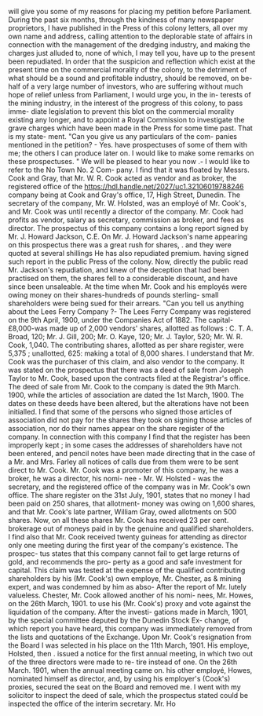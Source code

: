 will give you some of my reasons for placing my petition before Parliament. During the past six months, through the kindness of many newspaper proprietors, I have published in the Press of this colony letters, all over my own name and address, calling attention to the deplorable state of affairs in connection with the management of the dredging industry, and making the charges just alluded to, none of which, I may tell you, have up to the present been repudiated. In order that the suspicion and reflection which exist at the present time on the commercial morality of the colony, to the detriment of what should be a sound and profitable industry, should be removed, on be- half of a very large number of investors, who are suffering without much hope of relief unless from Parliament, I would urge you, in the in- terests of the mining industry, in the interest of the progress of this colony, to pass imme- diate legislation to prevent this blot on the commercial morality existing any longer, and to appoint a Royal Commission to investigate the grave charges which have been made in the Press for some time past. That is my state- ment. "Can you give us any particulars of the com- panies mentioned in the petition? - Yes. have prospectuses of some of them with me; the others I can produce later on. I would like to make some remarks on these prospectuses. " We will be pleased to hear you now .- I would like to refer to the No Town No. 2 Com- pany. I find that it was floated by Messrs. Cook and Gray, that Mr. W. R. Cook acted as vendor and as broker, the registered office of the https://hdl.handle.net/2027/uc1.32106019788246 company being at Cook and Gray's office, 17, High Street, Dunedin. The secretary of the company, Mr. W. Holsted, was an employé of Mr. Cook's, and Mr. Cook was until recently a director of the company. Mr. Cook had profits as vendor, salary as secretary, commission as broker, and fees as director. The prospectus of this company contains a long report signed by Mr. J. Howard Jackson, C.E. On Mr. J. Howard Jackson's name appearing on this prospectus there was a great rush for shares, . and they were quoted at several shillings He has also repudiated premium. having signed such report in the public Press of the colony. Now, directly the public read Mr. Jackson's repudiation, and knew of the deception that had been practised on them, the shares fell to a considerable discount, and have since been unsaleable. At the time when Mr. Cook and his employés were owing money on their shares-hundreds of pounds sterling- small shareholders were being sued for their arrears. "Can you tell us anything about the Lees Ferry Company ?- The Lees Ferry Company was registered on the 9th April, 1900, under the Companies Act of 1882. The capital- £8,000-was made up of 2,000 vendors' shares, allotted as follows : C. T. A. Broad, 120; Mr. J. Gill, 200; Mr. O. Kaye, 120; Mr. J. Taylor, 520; Mr. W. R. Cook, 1,040. The contributing shares, allotted as per share register, were 5,375 ; unallotted, 625: making a total of 8,000 shares. I understand that Mr. Cook was the purchaser of this claim, and also vendor to the company. It was stated on the prospectus that there was a deed of sale from Joseph Taylor to Mr. Cook, based upon the contracts filed at the Registrar's office. The deed of sale from Mr. Cook to the company is dated the 9th March. 1900, while the articles of association are dated the 1st March, 1900. The dates on these deeds have been altered, but the alterations have not been initialled. I find that some of the persons who signed those articles of association did not pay for the shares they took on signing those articles of association, nor do their names appear on the share register of the company. In connection with this company I find that the register has been improperly kept ; in some cases the addresses of shareholders have not <!-- PageHeader="\-1" --> been entered, and pencil notes have been made directing that in the case of a Mr. and Mrs. Farley all notices of calls due from them were to be sent direct to Mr. Cook. Mr. Cook was a promoter of this company, he was a broker, he was a director, his nomi- nee - Mr. W. Holsted - was the secretary, and the registered office of the company was in Mr. Cook's own office. The share register on the 31st July, 1901, states that no money I had been paid on 250 shares, that allotment- money was owing on 1,600 shares, and that Mr. Cook's late partner, William Gray, owed allotments on 500 shares. Now, on all these shares Mr. Cook has received 23 per cent. brokerage out of moneys paid in by the genuine and qualified shareholders. I find also that Mr. Cook received twenty guineas for attending as director only one meeting during the first year of the company's existence. The prospec- tus states that this company cannot fail to get large returns of gold, and recommends the pro- perty as a good and safe investment for capital. This claim was tested at the expense of the qualified contributing shareholders by his (Mr. Cook's) own employe, Mr. Chester, as & mining expert, and was condemned by him as abso- After the report of Mr. lutely valueless. Chester, Mr. Cook allowed another of his nomi- nees, Mr. Howes, on the 26th March, 1901. to use his (Mr. Cook's) proxy and vote against the liquidation of the company. After the investi- gations made in March, 1901, by the special committee deputed by the Dunedin Stock Ex- change, of which report you have heard, this company was immediately removed from the lists and quotations of the Exchange. Upon Mr. Cook's resignation from the Board I was selected in his place on the 11th March, 1901. His employe, Holsted, then . issued a notice for the first annual meeting, in which two out of the three directors were made to re- tire instead of one. On the 26th March. 1901, when the annual meeting came on. his other employé, Howes, nominated himself as director, and, by using his employer's (Cook's) proxies, secured the seat on the Board and removed me. I went with my solicitor to inspect the deed of sale, which the prospectus stated could be inspected the office of the interim secretary. Mr. Ho 